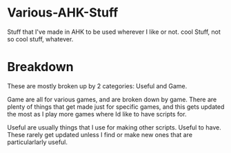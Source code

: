 # Various-AHK-Stuff
Stuff that I've made in AHK to be used wherever I like or not. cool Stuff, not so cool stuff, whatever.


# Breakdown

These are mostly broken up by 2 categories: Useful and Game.

Game are all for various games, and are broken down by game. There are plenty of things that get made just for specific games, and this gets updated the most as I play more games where Id like to have scripts for.

Useful are usually things that I use for making other scripts. Useful to have. These rarely get updated unless I find or make new ones that are particularlarly useful.
